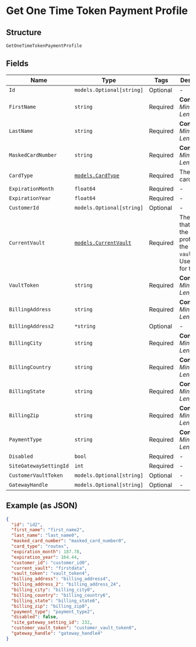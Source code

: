 
# Get One Time Token Payment Profile

## Structure

`GetOneTimeTokenPaymentProfile`

## Fields

| Name | Type | Tags | Description |
|  --- | --- | --- | --- |
| `Id` | `models.Optional[string]` | Optional | - |
| `FirstName` | `string` | Required | **Constraints**: *Minimum Length*: `1` |
| `LastName` | `string` | Required | **Constraints**: *Minimum Length*: `1` |
| `MaskedCardNumber` | `string` | Required | **Constraints**: *Minimum Length*: `1` |
| `CardType` | [`models.CardType`](../../doc/models/card-type.md) | Required | The type of card used. |
| `ExpirationMonth` | `float64` | Required | - |
| `ExpirationYear` | `float64` | Required | - |
| `CustomerId` | `models.Optional[string]` | Optional | - |
| `CurrentVault` | [`models.CurrentVault`](../../doc/models/current-vault.md) | Required | The vault that stores the payment profile with the provided `vault_token`. Use `bogus` for testing. |
| `VaultToken` | `string` | Required | **Constraints**: *Minimum Length*: `1` |
| `BillingAddress` | `string` | Required | **Constraints**: *Minimum Length*: `1` |
| `BillingAddress2` | `*string` | Optional | - |
| `BillingCity` | `string` | Required | **Constraints**: *Minimum Length*: `1` |
| `BillingCountry` | `string` | Required | **Constraints**: *Minimum Length*: `1` |
| `BillingState` | `string` | Required | **Constraints**: *Minimum Length*: `1` |
| `BillingZip` | `string` | Required | **Constraints**: *Minimum Length*: `1` |
| `PaymentType` | `string` | Required | **Constraints**: *Minimum Length*: `1` |
| `Disabled` | `bool` | Required | - |
| `SiteGatewaySettingId` | `int` | Required | - |
| `CustomerVaultToken` | `models.Optional[string]` | Optional | - |
| `GatewayHandle` | `models.Optional[string]` | Optional | - |

## Example (as JSON)

```json
{
  "id": "id2",
  "first_name": "first_name2",
  "last_name": "last_name0",
  "masked_card_number": "masked_card_number0",
  "card_type": "routex",
  "expiration_month": 187.78,
  "expiration_year": 164.44,
  "customer_id": "customer_id0",
  "current_vault": "firstdata",
  "vault_token": "vault_token4",
  "billing_address": "billing_address4",
  "billing_address_2": "billing_address_24",
  "billing_city": "billing_city0",
  "billing_country": "billing_country6",
  "billing_state": "billing_state6",
  "billing_zip": "billing_zip0",
  "payment_type": "payment_type2",
  "disabled": false,
  "site_gateway_setting_id": 232,
  "customer_vault_token": "customer_vault_token0",
  "gateway_handle": "gateway_handle4"
}
```

